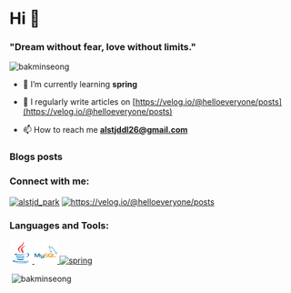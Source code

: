 <h1 align="left">Hi 👋</h1>
<h3 align="left">"Dream without fear, love without limits."</h3>

<p align="left"> <img src="https://komarev.com/ghpvc/?username=bakminseong&label=Profile%20views&color=0e75b6&style=flat" alt="bakminseong" /> </p>

- 🌱 I’m currently learning **spring**

- 📝 I regularly write articles on [https://velog.io/@helloeveryone/posts](https://velog.io/@helloeveryone/posts)

- 📫 How to reach me **alstjddl26@gmail.com**

### Blogs posts
<!-- BLOG-POST-LIST:START -->
<!-- BLOG-POST-LIST:END -->

<h3 align="left">Connect with me:</h3>
<p align="left">
<a href="https://instagram.com/alstjd_park" target="blank"><img align="center" src="https://raw.githubusercontent.com/rahuldkjain/github-profile-readme-generator/master/src/images/icons/Social/instagram.svg" alt="alstjd_park" height="30" width="40" /></a>
<a href="/https://velog.io/@helloeveryone/posts" target="blank"><img align="center" src="https://raw.githubusercontent.com/rahuldkjain/github-profile-readme-generator/master/src/images/icons/Social/rss.svg" alt="https://velog.io/@helloeveryone/posts" height="30" width="40" /></a>
</p>

<h3 align="left">Languages and Tools:</h3>
<p align="left"> <a href="https://www.java.com" target="_blank" rel="noreferrer"> <img src="https://raw.githubusercontent.com/devicons/devicon/master/icons/java/java-original.svg" alt="java" width="40" height="40"/> </a> <a href="https://www.mysql.com/" target="_blank" rel="noreferrer"> <img src="https://raw.githubusercontent.com/devicons/devicon/master/icons/mysql/mysql-original-wordmark.svg" alt="mysql" width="40" height="40"/> </a> <a href="https://spring.io/" target="_blank" rel="noreferrer"> <img src="https://www.vectorlogo.zone/logos/springio/springio-icon.svg" alt="spring" width="40" height="40"/> </a> </p>

<p>&nbsp;<img align="center" src="https://github-readme-stats.vercel.app/api?username=bakminseong&show_icons=true&locale=en" alt="bakminseong" /></p>
